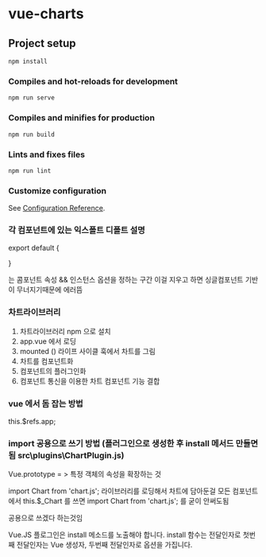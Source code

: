 # vue-charts

## Project setup
```
npm install
```

### Compiles and hot-reloads for development
```
npm run serve
```

### Compiles and minifies for production
```
npm run build
```

### Lints and fixes files
```
npm run lint
```

### Customize configuration
See [Configuration Reference](https://cli.vuejs.org/config/).


### 각 컴포넌트에 있는 익스폴트 디폴트 설명

export default {
  
}

는 콤포넌트 속성 && 인스턴스 옵션을 정하는 구간 이걸 지우고 하면 싱글컴포넌트 기반이 무너지기때문에 에러뜸

### 차트라이브러리
1. 차트라이브러리 npm 으로 설치
2. app.vue 에서 로딩
3. mounted () 라이프 사이클 훅에서 차트를 그림
4. 차트를 컴포넌트화
5. 컴포넌트의 플러그인화
6. 컴포넌트 통신을 이용한 차트 컴포넌트 기능 결합


### vue 에서 돔 잡는 방법

<div ref = "app"></div>

this.$refs.app;


### import 공용으로 쓰기 방법 (플러그인으로 생성한 후 install 메서드 만들면 됨 src\plugins\ChartPlugin.js)

Vue.prototype = > 특정 객체의 속성을 확장하는 것

import Chart from 'chart.js'; 라이브러리를 로딩해서 차트에 담아둔걸 모든 컴포넌트에서 
this.$_Chart 를 쓰면 import Chart from 'chart.js'; 를 굳이 안써도됨 

공용으로 쓰겠다 하는것임

Vue.JS 플로그인은 install 메소드를 노출해야 합니다. install 함수는 전달인자로 첫번째 전달인자는 Vue 생성자, 두번째 전달인자로 옵션을 가집니다.






